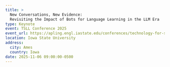 ```yaml
---
title: >
  New Conversations, New Evidence: 
  Revisiting the Impact of Bots for Language Learning in the LLM Era
type: Keynote
event: TSLL Conference 2025
event_url: https://apling.engl.iastate.edu/conferences/technology-for-second-language-learning-conference/tsll-2025/
location: Iowa State University
address:
  city: Ames
  country: Iowa
date: 2025-11-06 09:00:00-0500
---
```

